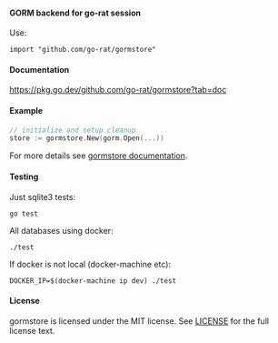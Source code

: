 #### GORM backend for go-rat session

Use:
```
import "github.com/go-rat/gormstore"
```

#### Documentation

https://pkg.go.dev/github.com/go-rat/gormstore?tab=doc

#### Example

```go
// initialize and setup cleanup
store := gormstore.New(gorm.Open(...))
```

For more details see [gormstore documentation](https://pkg.go.dev/github.com/go-rat/gormstore?tab=doc).

#### Testing

Just sqlite3 tests:

    go test

All databases using docker:

    ./test

If docker is not local (docker-machine etc):

    DOCKER_IP=$(docker-machine ip dev) ./test

#### License

gormstore is licensed under the MIT license. See [LICENSE](LICENSE) for the full license text.